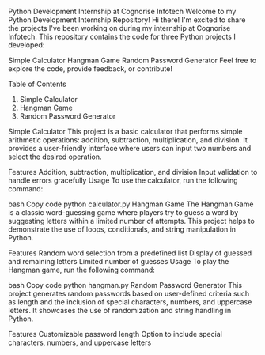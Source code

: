 Python Development Internship at Cognorise Infotech
Welcome to my Python Development Internship Repository!
Hi there! I'm excited to share the projects I've been working on during my internship at Cognorise Infotech. This repository contains the code for three Python projects I developed:

Simple Calculator
Hangman Game
Random Password Generator
Feel free to explore the code, provide feedback, or contribute!

Table of Contents
1. Simple Calculator
2. Hangman Game
3. Random Password Generator

Simple Calculator
This project is a basic calculator that performs simple arithmetic operations: addition, subtraction, multiplication, and division. It provides a user-friendly interface where users can input two numbers and select the desired operation.

Features
Addition, subtraction, multiplication, and division
Input validation to handle errors gracefully
Usage
To use the calculator, run the following command:

bash
Copy code
python calculator.py
Hangman Game
The Hangman Game is a classic word-guessing game where players try to guess a word by suggesting letters within a limited number of attempts. This project helps to demonstrate the use of loops, conditionals, and string manipulation in Python.

Features
Random word selection from a predefined list
Display of guessed and remaining letters
Limited number of guesses
Usage
To play the Hangman game, run the following command:

bash
Copy code
python hangman.py
Random Password Generator
This project generates random passwords based on user-defined criteria such as length and the inclusion of special characters, numbers, and uppercase letters. It showcases the use of randomization and string handling in Python.

Features
Customizable password length
Option to include special characters, numbers, and uppercase letters
